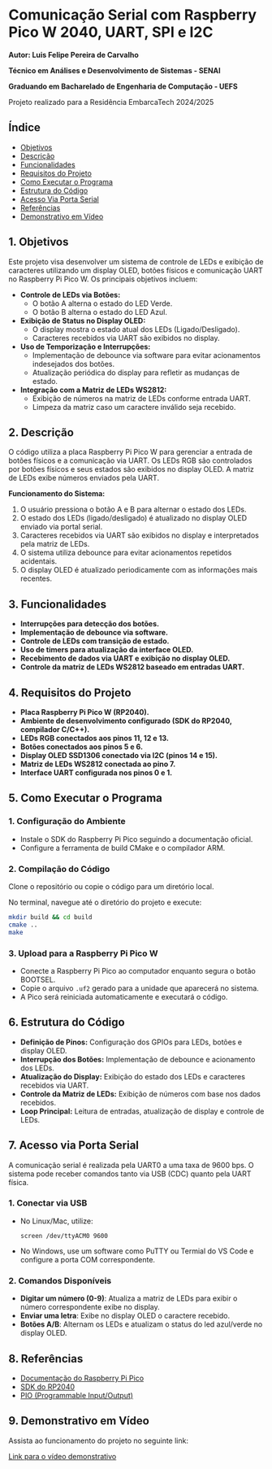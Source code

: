 # Comunicação Serial com Raspberry Pico W 2040, UART, SPI e I2C

**Autor: Luis Felipe Pereira de Carvalho**

**Técnico em Análises e Desenvolvimento de Sistemas - SENAI**

**Graduando em Bacharelado de Engenharia de Computação - UEFS**

Projeto realizado para a Residência EmbarcaTech 2024/2025

## Índice

* [Objetivos](#objetivos)
* [Descrição](#descri%C3%A7%C3%A3o)
* [Funcionalidades](#funcionalidades)
* [Requisitos do Projeto](#requisitos-do-projeto)
* [Como Executar o Programa](#como-executar-o-programa)
* [Estrutura do Código](#estrutura-do-c%C3%B3digo)
* [Acesso Via Porta Serial](#Acesso-via-Porta-Serial)
* [Referências](#refer%C3%AAncias)
* [Demonstrativo em Vídeo](#demonstrativo-em-v%C3%ADdeo)

## 1. Objetivos

Este projeto visa desenvolver um sistema de controle de LEDs e exibição de caracteres utilizando um display OLED, botões físicos e comunicação UART no Raspberry Pi Pico W. Os principais objetivos incluem:

* **Controle de LEDs via Botões:**
  * O botão A alterna o estado do LED Verde.
  * O botão B alterna o estado do LED Azul.
* **Exibição de Status no Display OLED:**
  * O display mostra o estado atual dos LEDs (Ligado/Desligado).
  * Caracteres recebidos via UART são exibidos no display.
* **Uso de Temporização e Interrupções:**
  * Implementação de debounce via software para evitar acionamentos indesejados dos botões.
  * Atualização periódica do display para refletir as mudanças de estado.
* **Integração com a Matriz de LEDs WS2812:**
  * Exibição de números na matriz de LEDs conforme entrada UART.
  * Limpeza da matriz caso um caractere inválido seja recebido.

## 2. Descrição

O código utiliza a placa Raspberry Pi Pico W para gerenciar a entrada de botões físicos e a comunicação via UART. Os LEDs RGB são controlados por botões físicos e seus estados são exibidos no display OLED. A matriz de LEDs exibe números enviados pela UART.

**Funcionamento do Sistema:**

1. O usuário pressiona o botão A e B para alternar o estado dos LEDs.
2. O estado dos LEDs (ligado/desligado) é atualizado no display OLED enviado via portal serial.
3. Caracteres recebidos via UART são exibidos no display e interpretados pela matriz de LEDs.
4. O sistema utiliza debounce para evitar acionamentos repetidos acidentais.
5. O display OLED é atualizado periodicamente com as informações mais recentes.

## 3. Funcionalidades

* **Interrupções para detecção dos botões.**
* **Implementação de debounce via software.**
* **Controle de LEDs com transição de estado.**
* **Uso de timers para atualização da interface OLED.**
* **Recebimento de dados via UART e exibição no display OLED.**
* **Controle da matriz de LEDs WS2812 baseado em entradas UART.**

## 4. Requisitos do Projeto

* **Placa Raspberry Pi Pico W (RP2040).**
* **Ambiente de desenvolvimento configurado (SDK do RP2040, compilador C/C++).**
* **LEDs RGB conectados aos pinos 11, 12 e 13.**
* **Botões conectados aos pinos 5 e 6.**
* **Display OLED SSD1306 conectado via I2C (pinos 14 e 15).**
* **Matriz de LEDs WS2812 conectada ao pino 7.**
* **Interface UART configurada nos pinos 0 e 1.**

## 5. Como Executar o Programa

### 1. Configuração do Ambiente

* Instale o SDK do Raspberry Pi Pico seguindo a documentação oficial.
* Configure a ferramenta de build CMake e o compilador ARM.

### 2. Compilação do Código

Clone o repositório ou copie o código para um diretório local.

No terminal, navegue até o diretório do projeto e execute:

```sh
mkdir build && cd build
cmake ..
make
```

### 3. Upload para a Raspberry Pi Pico W

* Conecte a Raspberry Pi Pico ao computador enquanto segura o botão BOOTSEL.
* Copie o arquivo `.uf2` gerado para a unidade que aparecerá no sistema.
* A Pico será reiniciada automaticamente e executará o código.

## 6. Estrutura do Código

* **Definição de Pinos:** Configuração dos GPIOs para LEDs, botões e display OLED.
* **Interrupção dos Botões:** Implementação de debounce e acionamento dos LEDs.
* **Atualização do Display:** Exibição do estado dos LEDs e caracteres recebidos via UART.
* **Controle da Matriz de LEDs:** Exibição de números com base nos dados recebidos.
* **Loop Principal:** Leitura de entradas, atualização de display e controle de LEDs.

## 7. Acesso via Porta Serial

A comunicação serial é realizada pela UART0 a uma taxa de 9600 bps. O sistema pode receber comandos tanto via USB (CDC) quanto pela UART física.

### **1. Conectar via USB**

* No Linux/Mac, utilize:
  ```
  screen /dev/ttyACM0 9600
  ```
* No Windows, use um software como PuTTY ou Termial do VS Code e configure a porta COM correspondente.

### **2. Comandos Disponíveis**

* **Digitar um número (0-9)**: Atualiza a matriz de LEDs para exibir o número correspondente exibe no display.
* **Enviar uma letra**: Exibe no display OLED o caractere recebido.
* **Botões A/B**: Alternam os LEDs e atualizam o status do led azul/verde no display OLED.

## 8. Referências

* [Documentação do Raspberry Pi Pico](https://www.raspberrypi.com/documentation/microcontrollers/raspberry-pi-pico.html)
* [SDK do RP2040](https://datasheets.raspberrypi.com/pico/raspberry-pi-pico-c-sdk.pdf)
* [PIO (Programmable Input/Output)](https://datasheets.raspberrypi.com/rp2040/rp2040-datasheet.pdf)

## 9. Demonstrativo em Vídeo

Assista ao funcionamento do projeto no seguinte link:

[Link para o vídeo demonstrativo](https://youtu.be/PLVVGG2ULew)
